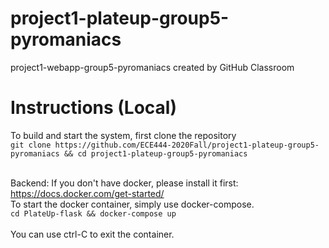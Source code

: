 # project1-plateup-group5-pyromaniacs
project1-webapp-group5-pyromaniacs created by GitHub Classroom

# Instructions (Local)
To build and start the system, first clone the repository <br>
```git clone https://github.com/ECE444-2020Fall/project1-plateup-group5-pyromaniacs && cd project1-plateup-group5-pyromaniacs```<br><br>

Backend:
If you don't have docker, please install it first: https://docs.docker.com/get-started/ <br>
To start the docker container, simply use docker-compose.<br>
```cd PlateUp-flask && docker-compose up```<br><br>
You can use ctrl-C to exit the container.
